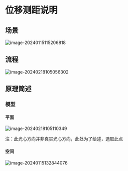 # 位移测距说明

## 场景

![image-20240115115206818](https://imgurl-x.oss-cn-hangzhou.aliyuncs.com/xuxing-img/image-20240115115206818.png)

## 流程

![image-20240218105056302](https://imgurl-x.oss-cn-hangzhou.aliyuncs.com/xuxing-img/image-20240218105056302.png)

## 原理简述

### 模型

#### 平面

![image-20240218105110349](https://imgurl-x.oss-cn-hangzhou.aliyuncs.com/xuxing-img/image-20240218105110349.png)

注：此光心方向并非真实光心方向，此处为了绘述，选取此点

#### 空间

![image-20240115132844076](https://imgurl-x.oss-cn-hangzhou.aliyuncs.com/xuxing-img/image-20240115132844076.png)

> 